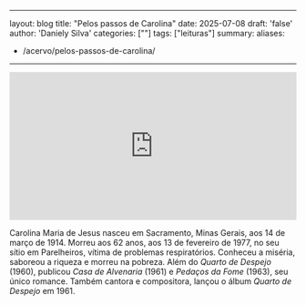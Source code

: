 

---
layout: blog
title: "Pelos passos de Carolina"
date: 2025-07-08
draft: 'false'
author: 'Daniely Silva'
categories: [""]
tags: ["leituras"]
summary:
aliases:
  - /acervo/pelos-passos-de-carolina/
---

<iframe alt="Documentário com cenas da cidade de São Paulo e narração de trechos do livro Quarto de Despejo, de Carolina Maria de Jesus" title="Pelos Passos de Carolina" src="https://player.vimeo.com/video/1099809207?h=49de22ee13" width="100%" height="260" frameborder="0"    allowfullscreen></iframe>

Carolina Maria de Jesus nasceu em Sacramento, Minas Gerais, aos 14 de março de 1914. Morreu aos 62 anos, aos 13 de fevereiro de 1977, no seu sítio em Parelheiros, vítima de problemas respiratórios. Conheceu a miséria, saboreou a riqueza e morreu na pobreza. Além do *Quarto de Despejo* (1960), publicou *Casa de Alvenaria* (1961) e *Pedaços da Fome* (1963), seu único romance. Também cantora e compositora, lançou o álbum *Quarto de Despejo* em 1961.

<div hidden>
<!--more--
featured_image: "/img/projects/pelos-passos-de-carolina/pelos-passos-de-carolina.png"
featured_image_title: "Sem luz nem feijão"
featured_image_alt: "Colher em prato com migalhas sob luz de vela"
</div>


Apesar do fenômeno no qual se converteu, a verdade é que ela não suportava mais escrever diários. Queria ser reconhecida na sua vocação para contista, romancista, poetisa e dramaturga. *Journal de Bitita* (1982), autobiografia, foi publicada de forma póstuma na França por manuscritos extraviados. Teve que ser traduzida para o português e é raro encontrá-la no Brasil. Os direitos às suas obras estão em polêmica disputa entre a filha, Vera Eunice, e as netas, representantes do filho José Carlos.

O Quarto de Despejo não é só um retrato da pobreza na década de 1960 ou da vida de Carolina. Ele é também um retrato meticuloso da Geografia da cidade de São Paulo. Não só no Quarto de Despejo, mas também no diário Casa de Alvenaria, nos quais a autora passa a morar de aluguel em Osasco e depois na casa própria em Santana, mas também no romance autopublicado A Felizarda, a escritora mineira registra a visão a partir de diferentes lugares sociais da cidade de São Paulo.

Relembro que foi durante o auge da carreira literária de Carolina que São Paulo, no Censo de 1960, ultrapassou a cidade do Rio de Janeiro em população (ZANLORENSSI & FRONER, 2023). O centro vivia ainda a ascensão dos novos e grandes arranha-céus inspirados na arquitetura americana e gozava do auge da explosão econômica.

Há não muito tempo, São Paulo recebera fluxos imigratórios estrangeiros do Oriente Médio, das penínsulas Itálica e Ibérica e do Japão que tornaram-na uma cidade em que metade da população era estrangeira. Em muitas regiões, pouco se falava português. A seguir, temos um novo fluxo migratório: o das migrações internas, da qual Carolina Maria de Jesus faz parte. Migrantes vindos do semiárido, de Minas Gerais, do próprio estado e todos os cantos do país vieram num movimento que teve por consequência o reabrasileiramento de São Paulo, até então marcada pela massiva imigração estrangeira desde o final do século XIX.

Muito me agradaria discorrer sobre todo o acervo literário da nossa escrita, mas vou me ater, desta vez, ao Quarto de Despejo. Em 2024, eu e Beatriz Correia da Silva desenvolvemos o vídeo documental Pelos Passos de Carolina, no qual fizemos o registro dos espaços retratados por Carolina no romance e lemos trechos de seus diários que fazem referência a esses pontos.

* ZANLORENSSI, Gabriel; FRONER, Mariana. Com mais de 12 milhões de habitantes, São Paulo completa 469 anos. São Paulo: Nexo Jornal, 24 jan. 2023. Disponível em: < https://www.nexojornal.com.br/grafico/2023/01/24/com-mais-de-12-milhoes-de-habitantes-sao-paulo-completa-469-anos >. Acesso: 7 jun. 2025.
